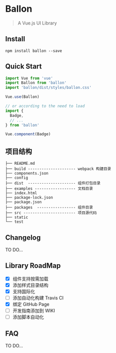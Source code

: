 # Ballon

> A Vue.js UI Library

## Install
```shell
npm install ballon --save
```

## Quick Start
``` javascript
import Vue from 'vue'
import Ballon from 'ballon'
import 'ballon/dist/styles/ballon.css'

Vue.use(Ballon)

// or according to the need to load
import {
  Badge,
  // ...
} from 'ballon'

Vue.component(Badge)
```
## 项目结构

```text
├── README.md
├── build --------------------- webpack 构建目录
├── components.json
├── config
├── dist  --------------------- 组件打包目录
├── examples ------------------ 文档目录
├── index.html
├── package-lock.json
├── package.json
├── packages  ----------------- 组件目录
├── src ----------------------- 项目源代码
├── static
└── test

```

## Changelog
TO DO...

## Library RoadMap

* [x] 组件支持按需加载
* [x] 添加样式目录结构
* [x] 支持国际化
* [ ] 添加自动化构建 Travis CI
* [x] 绑定 GitHub Page
* [ ] 开发指南添加到 WIKI
* [ ] 添加脚本自动化

## FAQ
TO DO...
